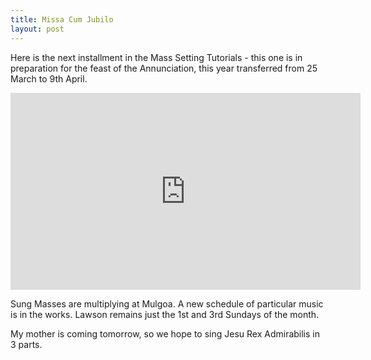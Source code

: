 ```yaml
---
title: Missa Cum Jubilo
layout: post
---
```


Here is the next installment in the Mass Setting Tutorials - this one is in preparation for the feast of the Annunciation, this year transferred from 25 March to 9th April.

<iframe width="560" height="315" src="https://www.youtube.com/embed/Nnr-v2z5Vpo?rel=0" frameborder="0" allow="autoplay; encrypted-media" allowfullscreen></iframe>

Sung Masses are multiplying at Mulgoa. A new schedule of particular music is in the works. Lawson remains just the 1st and 3rd Sundays of the month.

My mother is coming tomorrow, so we hope to sing Jesu Rex Admirabilis in 3 parts.


